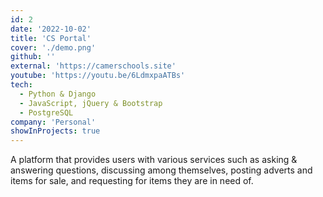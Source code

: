 ```yaml
---
id: 2
date: '2022-10-02'
title: 'CS Portal'
cover: './demo.png'
github: ''
external: 'https://camerschools.site'
youtube: 'https://youtu.be/6LdmxpaATBs'
tech:
  - Python & Django
  - JavaScript, jQuery & Bootstrap
  - PostgreSQL
company: 'Personal'
showInProjects: true
---
```


A platform that provides users with various services such as asking & answering questions, discussing among themselves, posting adverts and items for sale, and requesting for items they are in need of.
